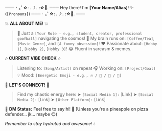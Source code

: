 ─── ･ ｡ﾟ☆: *.☽ .* :☆ﾟ. ───
Hey there! I'm **[Your Name/Alias]**! ✨ (`[Pronouns]`)
─── ･ ｡ﾟ☆: *.☽ .* :☆ﾟ. ───

💥 **ALL ABOUT ME!** 💥
> 🚀 Just a `[Your Role - e.g., student, creator, professional goofball]` navigating the cosmos!
> 🧠 My brain runs on: `[Coffee/Tea]`, `[Music Genre]`, and `[A funny obsession]`!
> ❤️ Passionate about: `[Hobby 1]`, `[Hobby 2]`, `[Hobby 3]`!
> 😂 Fluent in sarcasm & memes.

🎶 **CURRENT VIBE CHECK** 🎶
> Listening to: `[Song/Artist]` on repeat 🎧
> Working on: `[Project/Goal]` 💡
> Mood: `[Energetic Emoji - e.g., 🔥 / 🎉 / 🥳 / 🤪]`

🔗 **LET'S CONNECT!** 🔗
> Find my chaotic energy here:
> ➤ `[Social Media 1]:` [Link]
> ➤ `[Social Media 2]:` [Link]
> ➤ `[Other Platform]:` [Link]

💌 **DM Status:** Feel free to say hi! 👋 (Unless you're a pineapple on pizza defender... jk... maybe 😉)

*Remember to stay hydrated and awesome!* 💧
